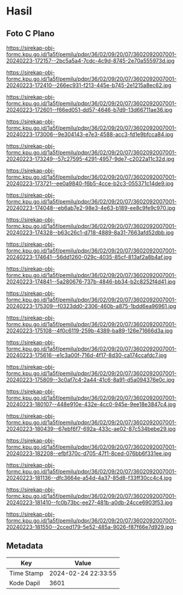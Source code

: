 # Hasil

## Foto C Plano

https://sirekap-obj-formc.kpu.go.id/1a5f/pemilu/pdpr/36/02/09/20/07/3602092007001-20240223-172157--2bc5a5a4-7cdc-4c9d-8745-2e70a555973d.jpg

https://sirekap-obj-formc.kpu.go.id/1a5f/pemilu/pdpr/36/02/09/20/07/3602092007001-20240223-172410--266ec931-f213-445e-b745-2e1215a8ec62.jpg

https://sirekap-obj-formc.kpu.go.id/1a5f/pemilu/pdpr/36/02/09/20/07/3602092007001-20240223-172601--f66ed051-dd57-4646-b7d9-13d66711ae36.jpg

https://sirekap-obj-formc.kpu.go.id/1a5f/pemilu/pdpr/36/02/09/20/07/3602092007001-20240223-173006--9e304143-e7e3-4588-acc3-fd1e9bfcca84.jpg

https://sirekap-obj-formc.kpu.go.id/1a5f/pemilu/pdpr/36/02/09/20/07/3602092007001-20240223-173249--57c27595-4291-4957-9de7-c2022a11c32d.jpg

https://sirekap-obj-formc.kpu.go.id/1a5f/pemilu/pdpr/36/02/09/20/07/3602092007001-20240223-173721--ee0a9840-f6b5-4cce-b2c3-055371c14de9.jpg

https://sirekap-obj-formc.kpu.go.id/1a5f/pemilu/pdpr/36/02/09/20/07/3602092007001-20240223-174048--eb6ab7e2-98e3-4e63-b189-ee8c9fe9c970.jpg

https://sirekap-obj-formc.kpu.go.id/1a5f/pemilu/pdpr/36/02/09/20/07/3602092007001-20240223-174328--b63c26c1-d718-4889-8a31-7663afd52dbb.jpg

https://sirekap-obj-formc.kpu.go.id/1a5f/pemilu/pdpr/36/02/09/20/07/3602092007001-20240223-174641--56dd1260-029c-4035-85cf-813af2a8b4af.jpg

https://sirekap-obj-formc.kpu.go.id/1a5f/pemilu/pdpr/36/02/09/20/07/3602092007001-20240223-174841--5a280676-737b-4846-bb34-b2c8252f4d41.jpg

https://sirekap-obj-formc.kpu.go.id/1a5f/pemilu/pdpr/36/02/09/20/07/3602092007001-20240223-175309--f0323dd0-2306-460b-a875-1bdd6ea96961.jpg

https://sirekap-obj-formc.kpu.go.id/1a5f/pemilu/pdpr/36/02/09/20/07/3602092007001-20240223-175108--4f0c6119-259b-4389-ba89-126e71666d3a.jpg

https://sirekap-obj-formc.kpu.go.id/1a5f/pemilu/pdpr/36/02/09/20/07/3602092007001-20240223-175616--e1c3a00f-716d-4f17-8d30-ca174ccafdc7.jpg

https://sirekap-obj-formc.kpu.go.id/1a5f/pemilu/pdpr/36/02/09/20/07/3602092007001-20240223-175809--3c0af7c4-2a44-41c6-8a91-d5a094376e0c.jpg

https://sirekap-obj-formc.kpu.go.id/1a5f/pemilu/pdpr/36/02/09/20/07/3602092007001-20240223-180107--448e910e-432e-4cc0-945e-9ee18e3847c4.jpg

https://sirekap-obj-formc.kpu.go.id/1a5f/pemilu/pdpr/36/02/09/20/07/3602092007001-20240223-180439--67ebf6f7-692a-433c-ae02-87c534bebe29.jpg

https://sirekap-obj-formc.kpu.go.id/1a5f/pemilu/pdpr/36/02/09/20/07/3602092007001-20240223-182208--efbf370c-d705-47f1-8ced-076bb6f331ee.jpg

https://sirekap-obj-formc.kpu.go.id/1a5f/pemilu/pdpr/36/02/09/20/07/3602092007001-20240223-181136--dfc3664e-a54d-4a37-85d8-f33ff30cc4c4.jpg

https://sirekap-obj-formc.kpu.go.id/1a5f/pemilu/pdpr/36/02/09/20/07/3602092007001-20240223-181410--fc0b73bc-ee27-481b-a0db-24cce6903f53.jpg

https://sirekap-obj-formc.kpu.go.id/1a5f/pemilu/pdpr/36/02/09/20/07/3602092007001-20240223-181550--2cced179-5e52-485a-9026-f87f66e7d929.jpg


## Metadata

| Key        | Value               |
| ---------- | ------------------- |
| Time Stamp | 2024-02-24 22:33:55 |
| Kode Dapil | 3601                |



